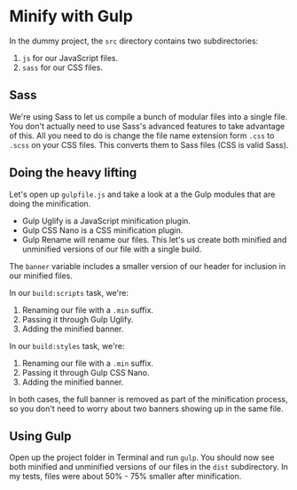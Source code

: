 
# Minify with Gulp

In the dummy project, the `src` directory contains two subdirectories:

1. `js` for our JavaScript files.
2. `sass` for our CSS files.

## Sass

We're using Sass to let us compile a bunch of modular files into a single file. You don't actually need to use Sass's advanced features to take advantage of this. All you need to do is change the file name extension form `.css` to `.scss` on your CSS files. This converts them to Sass files (CSS is valid Sass).

## Doing the heavy lifting

Let's open up `gulpfile.js` and take a look at a the Gulp modules that are doing the minification.

- Gulp Uglify is a JavaScript minification plugin.
- Gulp CSS Nano is a CSS minification plugin.
- Gulp Rename will rename our files. This let's us create both minified and unminified versions of our file with a single build.

The `banner` variable includes a smaller version of our header for inclusion in our minified files.

In our `build:scripts` task, we're:

1. Renaming our file with a `.min` suffix.
2. Passing it through Gulp Uglify.
3. Adding the minified banner.

In our `build:styles` task, we're:

1. Renaming our file with a `.min` suffix.
2. Passing it through Gulp CSS Nano.
3. Adding the minified banner.

In both cases, the full banner is removed as part of the minification process, so you don't need to worry about two banners showing up in the same file.

## Using Gulp

Open up the project folder in Terminal and run `gulp`. You should now see both minified and unminified versions of our files in the `dist` subdirectory. In my tests, files were about 50% - 75% smaller after minification.